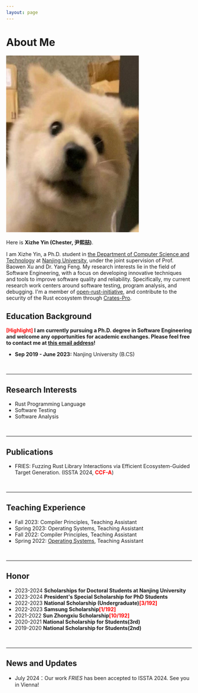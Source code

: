 ```yaml
---
layout: page
---
```


# About Me

<img src="yxz.jpg" class="floatpic" width="360" height="480">

Here is **Xizhe Yin (Chester, 尹熙喆)**.

I am Xizhe Yin, a Ph.D. student in [the Department of Computer Science and Technology](https://cs.nju.edu.cn/main.htm) at [Nanjing University](https://njunju.nju.edu.cn/EN/main.htm), under the joint supervision of Prof. Baowen Xu and Dr. Yang Feng. My research interests lie in the field of Software Engineering, with a focus on developing innovative techniques and tools to improve software quality and reliability. Specifically, my current research work centers around software testing, program analysis, and debugging. I'm a member of [open-rust-initiative](https://github.com/open-rust-initiative), and contribute to the security of the Rust ecosystem through [Crates-Pro](https://github.com/open-rust-initiative/crates-pro). 
<br>

## Education Background

**<font color='red'>[Highlight]</font> I am currently pursuing a Ph.D. degree in Software Engineering and welcome any opportunities for academic exchanges. Please feel free to contact me at [this email address](xizheyin@smail.nju.edu.cn)!**

- **Sep 2019 - June 2023:** Nanjing University (B.CS)
<br>

---

## Research Interests

- Rust Programming Language
- Software Testing
- Software Analysis
<br>

---

## Publications

- FRIES: Fuzzing Rust Library Interactions via Efficient Ecosystem-Guided Target Generation. (ISSTA 2024, **<font color='red'>CCF-A</font>**)
<br>

---


## Teaching Experience

- Fall 2023: Compiler Principles, Teaching Assistant
- Spring 2023: Operating Systems, Teaching Assistant
- Fall 2022: Compiler Principles, Teaching Assistant
- Spring 2022: [Operating Systems](https://changanyyy.gitbook.io/oslab/), Teaching Assistant
<br>


---

## Honor
- 2023-2024 **Scholarships for Doctoral Students at Nanjing University**
- 2023-2024 **President's Special Scholarship for PhD Students**
- 2022-2023 **National Scholarship (Undergraduate)<font color='red'>[3/192]</font>**
- 2022-2023 **Samsung Scholarship<font color='red'>[1/192]</font>**
- 2021-2022 **Sun Zhongxiu Scholarship<font color='red'>[10/192]</font>**
- 2020-2021 **National Scholarship for Students(3rd)**
- 2019-2020 **National Scholarship for Students(2nd)**
<br>

---

## News and Updates
- July 2024：Our work *FRIES* has been accepted to ISSTA 2024. See you in Vienna!